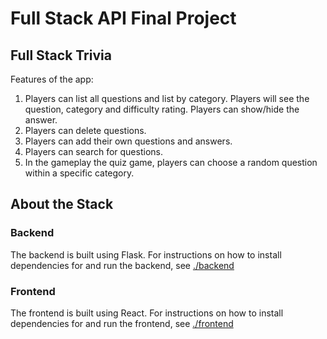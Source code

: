 # Full Stack API Final Project


## Full Stack Trivia

Features of the app:
1. Players can list all questions and list by category. Players will see the question, category and difficulty rating. Players can show/hide the answer.
2. Players can delete questions.
3. Players can add their own questions and answers.
4. Players can search for questions.
5. In the gameplay the quiz game, players can choose a random question within a specific category.

## About the Stack

### Backend
The backend is built using Flask. For instructions on how to install dependencies for and run the backend, see [./backend](https://github.com/isaacyeos/FSND/blob/master/projects/02_trivia_api/starter/backend/README.md)

### Frontend
The frontend is built using React. For instructions on how to install dependencies for and run the frontend, see [./frontend](https://github.com/isaacyeos/FSND/blob/master/projects/02_trivia_api/starter/frontend/README.md)